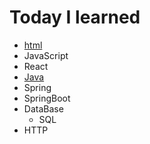 # Today I learned 

- [html](./HTML/)
- JavaScript
- React
- [Java](./Java/)
- Spring 
- SpringBoot
- DataBase
    - SQL
- HTTP    
